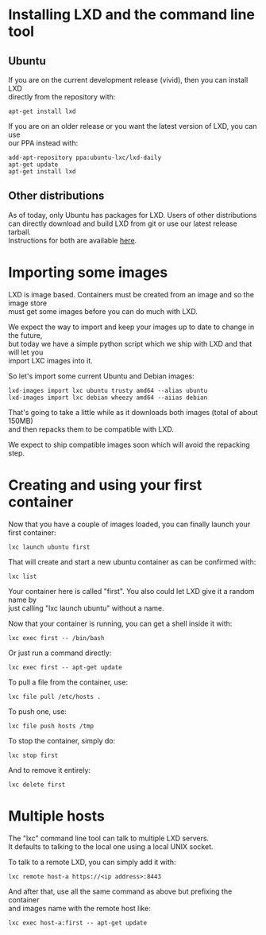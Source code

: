 # Installing LXD and the command line tool
## Ubuntu
If you are on the current development release (vivid), then you can install LXD  
directly from the repository with:

    apt-get install lxd

If you are on an older release or you want the latest version of LXD, you can use  
our PPA instead with:

    add-apt-repository ppa:ubuntu-lxc/lxd-daily
    apt-get update
    apt-get install lxd

## Other distributions
As of today, only Ubuntu has packages for LXD. Users of other distributions  
can directly download and build LXD from git or use our latest release tarball.  
Instructions for both are available [here](/lxd/downloads).

# Importing some images
LXD is image based. Containers must be created from an image and so the image store  
must get some images before you can do much with LXD.

We expect the way to import and keep your images up to date to change in the future,  
but today we have a simple python script which we ship with LXD and that will let you  
import LXC images into it.

So let's import some current Ubuntu and Debian images:

    lxd-images import lxc ubuntu trusty amd64 --alias ubuntu
    lxd-images import lxc debian wheezy amd64 --aiias debian

That's going to take a little while as it downloads both images (total of about 150MB)  
and then repacks them to be compatible with LXD.

We expect to ship compatible images soon which will avoid the repacking step.

# Creating and using your first container
Now that you have a couple of images loaded, you can finally launch your first container:

    lxc launch ubuntu first

That will create and start a new ubuntu container as can be confirmed with:

    lxc list

Your container here is called "first". You also could let LXD give it a random name by  
just calling "lxc launch ubuntu" without a name.

Now that your container is running, you can get a shell inside it with:

    lxc exec first -- /bin/bash

Or just run a command directly:

    lxc exec first -- apt-get update

To pull a file from the container, use:

    lxc file pull /etc/hosts .

To push one, use:

    lxc file push hosts /tmp

To stop the container, simply do:

    lxc stop first

And to remove it entirely:

    lxc delete first

# Multiple hosts
The "lxc" command line tool can talk to multiple LXD servers.  
It defaults to talking to the local one using a local UNIX socket.

To talk to a remote LXD, you can simply add it with:

    lxc remote host-a https://<ip address>:8443

And after that, use all the same command as above but prefixing the container  
and images name with the remote host like:

    lxc exec host-a:first -- apt-get update
